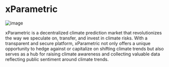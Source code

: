 # xParametric

![image](https://github.com/xParametric/xparametric-markets/assets/140021854/4d186620-9462-42a1-ba2c-c09eff908c8f)

xParametric is  a decentralized climate prediction market that revolutionizes the way we speculate on, transfer, and invest in climate risks. With a transparent and secure platform, xParametric not only offers a unique opportunity to hedge against or capitalize on shifting climate trends but also serves as a hub for raising climate awareness and collecting valuable data reflecting public sentiment around climate trends.

